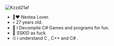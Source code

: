 ![Kzzd21af](https://user-images.githubusercontent.com/107470957/181191022-1decd774-0cd5-441e-970f-35b3292d31b1.gif)




- 🧋❤️ Nestea Lover.
- 💀 27 years old.
- 📁  I Decompile C# Games and programs for fun.
- 🐀  SSKID as fuck.
- 🙄 i understand C , C++ and C# .


